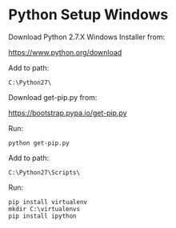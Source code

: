 Python Setup Windows
====================

Download Python 2.7.X Windows Installer from:

<https://www.python.org/download>

Add to path:

    C:\Python27\

Download get-pip.py from:

<https://bootstrap.pypa.io/get-pip.py>

Run:

```shell
python get-pip.py
```

Add to path:

    C:\Python27\Scripts\

Run:

```shell
pip install virtualenv
mkdir C:\virtualenvs
pip install ipython
```
